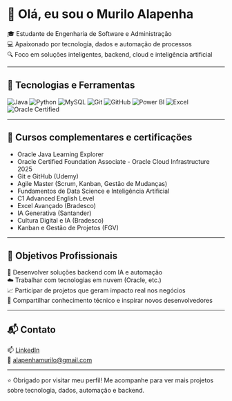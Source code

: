# 👋 Olá, eu sou o Murilo Alapenha

🎓 Estudante de Engenharia de Software e Administração  
💻 Apaixonado por tecnologia, dados e automação de processos  
🔍 Foco em soluções inteligentes, backend, cloud e inteligência artificial

---

## 🚀 Tecnologias e Ferramentas

![Java](https://img.shields.io/badge/Java-007396?style=for-the-badge&logo=java&logoColor=white)
![Python](https://img.shields.io/badge/Python-3776AB?style=for-the-badge&logo=python&logoColor=white)
![MySQL](https://img.shields.io/badge/MySQL-005C84?style=for-the-badge&logo=mysql&logoColor=white)
![Git](https://img.shields.io/badge/Git-F05032?style=for-the-badge&logo=git&logoColor=white)
![GitHub](https://img.shields.io/badge/GitHub-181717?style=for-the-badge&logo=github&logoColor=white)
![Power BI](https://img.shields.io/badge/Power%20BI-F2C811?style=for-the-badge&logo=powerbi&logoColor=black)
![Excel](https://img.shields.io/badge/Excel-217346?style=for-the-badge&logo=microsoft-excel&logoColor=white)
![Oracle Certified](https://img.shields.io/badge/Oracle_Cloud-Oracle_Foundation_Associate-F80000?style=for-the-badge&logo=oracle&logoColor=white)

---

## 📜 Cursos complementares e certificaçöes
- Oracle Java Learning Explorer 
- Oracle Certified Foundation Associate - Oracle Cloud Infrastructure 2025
- Git e GitHub (Udemy)
- Agile Master (Scrum, Kanban, Gestão de Mudanças)
- Fundamentos de Data Science e Inteligência Artificial
- C1 Advanced English Level
- Excel Avançado (Bradesco)
- IA Generativa (Santander)
- Cultura Digital e IA (Bradesco)
- Kanban e Gestão de Projetos (FGV)

---

## 🎯 Objetivos Profissionais

🔧 Desenvolver soluções backend com IA e automação  
☁️ Trabalhar com tecnologias em nuvem (Oracle, etc.)  
📈 Participar de projetos que geram impacto real nos negócios  
🧠 Compartilhar conhecimento técnico e inspirar novos desenvolvedores



---

## 📬 Contato

📫 [LinkedIn](https://www.linkedin.com/in/muriloalapenha/)  
📧 alapenhamurilo@gmail.com

---

⭐ Obrigado por visitar meu perfil! Me acompanhe para ver mais projetos sobre tecnologia, dados, automação e backend.
